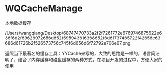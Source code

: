 # WQCacheManage
本地数据缓存

/Users/wangqiang/Desktop/68747470733a2f2f7261772e6769746875622e636f6d2f69626972656d652f595943616368652f6d61737465722f42656e63686d61726b2f526573756c745f6d656d6f72792e706e67.png

返照当下最著名的缓存工具：YYCache来写的，大致的思路是一样的，语言简洁明了，结合了内存缓存和磁盘缓存的两种方式，在项目开发的过程中，方便大家的使用
